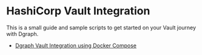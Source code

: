 # HashiCorp Vault Integration

This is a small guide and sample scripts to get started on your Vault journey with Dgraph.

- [Dgraph Vault Integration using Docker Compose](./docker/README.md)
